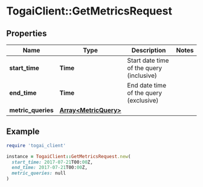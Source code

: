 # TogaiClient::GetMetricsRequest

## Properties

| Name | Type | Description | Notes |
| ---- | ---- | ----------- | ----- |
| **start_time** | **Time** | Start date time of the query (inclusive) |  |
| **end_time** | **Time** | End date time of the query (exclusive) |  |
| **metric_queries** | [**Array&lt;MetricQuery&gt;**](MetricQuery.md) |  |  |

## Example

```ruby
require 'togai_client'

instance = TogaiClient::GetMetricsRequest.new(
  start_time: 2017-07-21T00:00Z,
  end_time: 2017-07-21T00:00Z,
  metric_queries: null
)
```

